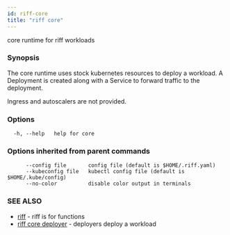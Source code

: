 ```yaml
---
id: riff-core
title: "riff core"
---
```

core runtime for riff workloads

### Synopsis

The core runtime uses stock kubernetes resources to deploy a workload. A
Deployment is created along with a Service to forward traffic to the deployment.

Ingress and autoscalers are not provided.

### Options

```
  -h, --help   help for core
```

### Options inherited from parent commands

```
      --config file       config file (default is $HOME/.riff.yaml)
      --kubeconfig file   kubectl config file (default is $HOME/.kube/config)
      --no-color          disable color output in terminals
```

### SEE ALSO

* [riff](riff.md)	 - riff is for functions
* [riff core deployer](riff_core_deployer.md)	 - deployers deploy a workload

